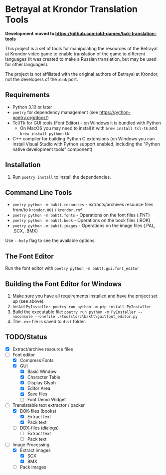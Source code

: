 # Betrayal at Krondor Translation Tools

**Development moved to https://github.com/old-games/bak-translation-tools**

This project is a set of tools for manipulating the resources
of the Betrayal at Krondor video game to enable translation of the game to
different languages (it was created to make a Russian translation, but may
be used for other languages).

The project is not affiliated with the original authors of Betrayal at Krondor, not
the developers of the `xbak` port.

## Requirements

 * Python 3.10 or later
 * `poetry` for dependency management (see https://python-poetry.org/docs/)
 * Tcl/Tk for GUI tools (Font Editor) - on Windows it is bundled with Python
   * On MacOS you may need to install it with `brew install tcl-tk` and `brew install python-tk`
 * C++ compiler for building Python C extensions (on Windows you can install
   Visual Studio with Python support enabled, including the "Python native
   development tools" component)


## Installation

1. Run `poetry install` to install the dependencies.

## Command Line Tools

 - `poetry python -m baktt.resources` - extracts/archives resource files from/to `krondor.001` / `krondor.rmf`
 - `poetry python -m baktt.fonts` - Operations on the font files (.FNT)
 - `poetry python -m baktt.book` - Operations on the book files (.BOK)
 - `poetry python -m baktt.images` - Operations on the image files (.PAL, .SCX, .BMX)

Use `--help` flag to see the available options.

## The Font Editor

Run the font editor with `poetry python -m baktt.gui.font_editor`

## Building the Font Editor for Windows

1. Make sure you have all requirements installed and have the project set up (see above).
2. Install `PyInstaller`: `poetry run python -m pip install PyInstaller`
3. Build the executable file: `poetry run python -m PyInstaller --noconsole --onefile .\tools\src\baktt\gui\font_editor.py`
4. The `.exe` file is saved to `dist` folder.

## TODO/Status

 - [x] Extract/archive resource files
 - [ ] Font editor
   - [x] Compress Fonts
   - [x] GUI
     - [x] Basic Window
     - [x] Character Table
     - [x] Display Glyph
     - [x] Editor Area
     - [x] Save files
     - [ ] Font Demo Widget
 - [ ] Translatable text extractor / packer
   - [x] BOK-files (books)
     - [x] Extract text
     - [x] Pack text
   - [ ] DDX-files (dialogs)
     - [ ] Extract text
     - [ ] Pack text
 - [ ] Image Processing
   - [x] Extract images
     - [x] SCX
     - [x] BMX
   - [ ] Pack images
